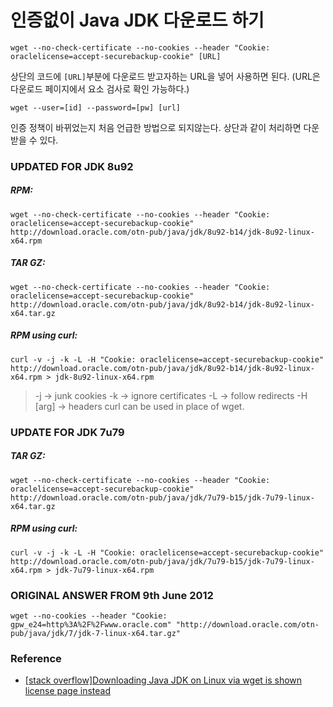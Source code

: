 # 인증없이 Java JDK 다운로드 하기

```
wget --no-check-certificate --no-cookies --header "Cookie: oraclelicense=accept-securebackup-cookie" [URL]
```

상단의 코드에 ``[URL]``부분에 다운로드 받고자하는 URL을 넣어 사용하면 된다. (URL은 다운로드 페이지에서 요소 검사로 확인 가능하다.)

```
wget --user=[id] --password=[pw] [url]
```

인증 정책이 바뀌었는지 처음 언급한 방법으로 되지않는다. 상단과 같이 처리하면 다운받을 수 있다.

### UPDATED FOR JDK 8u92

##### RPM:
```
wget --no-check-certificate --no-cookies --header "Cookie: oraclelicense=accept-securebackup-cookie" http://download.oracle.com/otn-pub/java/jdk/8u92-b14/jdk-8u92-linux-x64.rpm
```

##### TAR GZ:

```
wget --no-check-certificate --no-cookies --header "Cookie: oraclelicense=accept-securebackup-cookie" http://download.oracle.com/otn-pub/java/jdk/8u92-b14/jdk-8u92-linux-x64.tar.gz
```

##### RPM using curl:

```
curl -v -j -k -L -H "Cookie: oraclelicense=accept-securebackup-cookie" http://download.oracle.com/otn-pub/java/jdk/8u92-b14/jdk-8u92-linux-x64.rpm > jdk-8u92-linux-x64.rpm
```

>-j -> junk cookies
>-k -> ignore certificates
>-L -> follow redirects
>-H [arg] -> headers
>curl can be used in place of wget.

### UPDATE FOR JDK 7u79

##### TAR GZ:

```
wget --no-check-certificate --no-cookies --header "Cookie: oraclelicense=accept-securebackup-cookie" http://download.oracle.com/otn-pub/java/jdk/7u79-b15/jdk-7u79-linux-x64.tar.gz
```

##### RPM using curl:

```
curl -v -j -k -L -H "Cookie: oraclelicense=accept-securebackup-cookie" http://download.oracle.com/otn-pub/java/jdk/7u79-b15/jdk-7u79-linux-x64.rpm > jdk-7u79-linux-x64.rpm
```

### ORIGINAL ANSWER FROM 9th June 2012

```
wget --no-cookies --header "Cookie: gpw_e24=http%3A%2F%2Fwww.oracle.com" "http://download.oracle.com/otn-pub/java/jdk/7/jdk-7-linux-x64.tar.gz"
```

### Reference

* [[stack overflow]Downloading Java JDK on Linux via wget is shown license page instead](http://stackoverflow.com/questions/10268583/downloading-java-jdk-on-linux-via-wget-is-shown-license-page-instead)

